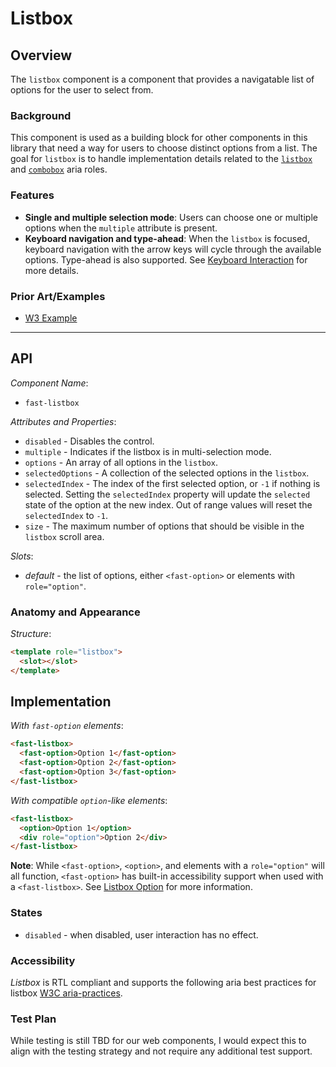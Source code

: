 # Listbox

## Overview

The `listbox` component is a component that provides a navigatable list of options for the user to select from.

### Background

This component is used as a building block for other components in this library that need a way for users to choose distinct options from a list. The goal for `listbox` is to handle implementation details related to the [`listbox`](https://www.w3.org/TR/wai-aria-practices-1.2/#Listbox) and [`combobox`](https://www.w3.org/TR/wai-aria-practices-1.2/#combobox) aria roles.

### Features

- **Single and multiple selection mode**: Users can choose one or multiple options when the `multiple` attribute is present.
- **Keyboard navigation and type-ahead**: When the `listbox` is focused, keyboard navigation with the arrow keys will cycle through the available options. Type-ahead is also supported. See [Keyboard Interaction](https://www.w3.org/TR/wai-aria-practices-1.2/#listbox_kbd_interaction) for more details.

### Prior Art/Examples

- [W3 Example](https://www.w3.org/TR/wai-aria-practices-1.2/examples/listbox/listbox-scrollable.html)

---

## API

_Component Name_:

- `fast-listbox`

_Attributes and Properties_:

- `disabled` - Disables the control.
- `multiple` - Indicates if the listbox is in multi-selection mode.
- `options` - An array of all options in the `listbox`.
- `selectedOptions` - A collection of the selected options in the `listbox`.
- `selectedIndex` - The index of the first selected option, or `-1` if nothing is selected. Setting the `selectedIndex` property will update the `selected` state of the option at the new index. Out of range values will reset the `selectedIndex` to `-1`.
- `size` - The maximum number of options that should be visible in the `listbox` scroll area.

_Slots_:

- _default_ - the list of options, either `<fast-option>` or elements with `role="option"`.

### Anatomy and Appearance

_Structure_:

```html
<template role="listbox">
  <slot></slot>
</template>
```

## Implementation

_With `fast-option` elements_:

```html
<fast-listbox>
  <fast-option>Option 1</fast-option>
  <fast-option>Option 2</fast-option>
  <fast-option>Option 3</fast-option>
</fast-listbox>
```

_With compatible `option`-like elements_:

```html
<fast-listbox>
  <option>Option 1</option>
  <div role="option">Option 2</div>
</fast-listbox>
```

**Note**: While `<fast-option>`, `<option>`, and elements with a `role="option"` will all function, `<fast-option>` has built-in accessibility support when used with a `<fast-listbox>`. See [Listbox Option](../listbox-option/listbox-option.spec.md) for more information.

### States

- `disabled` - when disabled, user interaction has no effect.

### Accessibility

_Listbox_ is RTL compliant and supports the following aria best practices for listbox [W3C aria-practices](https://www.w3.org/TR/wai-aria-practices-1.2/#Listbox).

### Test Plan

While testing is still TBD for our web components, I would expect this to align with the testing strategy and not require any additional test support.

